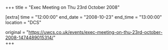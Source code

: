 +++
title = "Exec Meeting on Thu 23rd October 2008"

[extra]
time = "12:00:00"
end_date = "2008-10-23"
end_time = "13:00:00"
location = "DCS"

original = "https://uwcs.co.uk/events/exec-meeting-on-thu-23rd-october-2008-1474489015314/"    
+++



